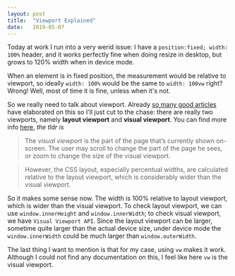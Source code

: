 ```yaml
---
layout: post
title:  "Viewport Explained"
date:   2019-05-07
---
```


Today at work I run into a very werid issue: I have a `position:fixed; width: 100%` header, and it works perfectly fine when doing resize in desktop, but grows to 120% width when in device mode.

When an element is in fixed position, the measurement would be relative to viewport, so ideally `width: 100%` would be the same to `width: 100vw` right? Wrong! Well, most of time it is fine, unless when it's not. 

So we really need to talk about viewport. Already [so many good articles](https://developer.mozilla.org/en-US/docs/Web/CSS/Viewport_concepts) have elaborated on this so I'll just cut to the chase: there are really two viewports, namely **layout viewport** and **visual viewport**. You can find more info [here](https://www.quirksmode.org/mobile/viewports2.html), *the tldr is*

> The *visual viewport* is the part of the page that’s currently shown on-screen. The user may scroll to change the part of the page he sees, or zoom to change the size of the visual viewport.

>However, the CSS layout, especially percentual widths, are calculated relative to the layout viewport, which is considerably wider than the visual viewport.

So it makes some sense now. The width is 100% relative to layout viewport, which is wider than the visual viewport. To check layout viewport, we can use `window.innerHeight` and `window.innerWidth`; to check visual viewport, we have `Visual Viewport API`. Since the layout viewport can be larger, sometime quite larger than the actual device size, under device mode the `window.innerWidth` could be much larger than `window.outerWidth`.

The last thing I want to mention is that for my case, using `vw` makes it work. Although I could not find any documentation on this, I feel like here `vw` is the visual viewport.







